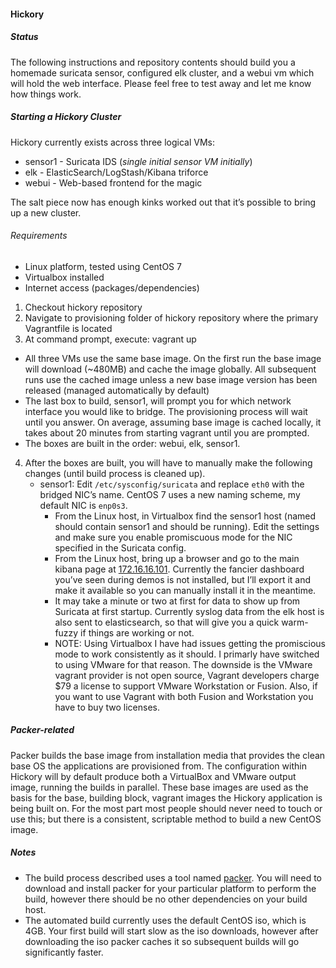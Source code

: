 #### Hickory

##### Status
The following instructions and repository contents should build you a homemade suricata sensor, configured elk cluster, and a webui vm which will hold the web interface.  Please feel free to test away and let me know how things work.

##### Starting a Hickory Cluster
Hickory currently exists across three logical VMs:
* sensor1 - Suricata IDS (_single initial sensor VM initially_)
* elk     - ElasticSearch/LogStash/Kibana triforce
* webui   - Web-based frontend for the magic

The salt piece now has enough kinks worked out that it’s possible to bring up a new cluster.
###### Requirements
* Linux platform, tested using CentOS 7
* Virtualbox installed
* Internet access (packages/dependencies)

1. Checkout hickory repository
2. Navigate to provisioning folder of hickory repository where the primary Vagrantfile is located
3. At command prompt, execute:
		vagrant up
*   All three VMs use the same base image.  On the first run the base image will download (\~480MB) and cache the image globally.  All subsequent runs use the cached image unless a new base image version has been released (managed automatically by default)
* The last box to build, sensor1, will prompt you for which network interface you would like to bridge.  The provisioning process will wait until you answer.  On average, assuming base image is cached locally, it takes about 20 minutes from starting vagrant until you are prompted.
* The boxes are built in the order: webui, elk, sensor1.  
4. After the boxes are built, you will have to manually make the following changes (until build process is cleaned up).
	* sensor1: Edit `/etc/sysconfig/suricata` and replace `eth0` with the bridged NIC’s name.  CentOS 7 uses a new naming scheme, my default NIC is `enp0s3`.
		* From the Linux host, in Virtualbox find the sensor1 host (named should contain sensor1 and should be running).  Edit the settings and make sure you enable promiscuous mode for the NIC specified in the Suricata config.
		* From the Linux host, bring up a browser and go to the main kibana page at [172.16.16.101][1].  Currently the fancier dashboard you’ve seen during demos is not installed, but I’ll export it and make it available so you can manually install it in the meantime.
		* It may take a minute or two at first for data to show up from Suricata at first startup.  Currently syslog data from the elk host is also sent to elasticsearch, so that will give you a quick warm-fuzzy if things are working or not.  
		* NOTE: Using Virtualbox I have had issues getting the promiscious mode to work consistently as it should.  I primarly have switched to using VMware for that reason.  The downside is the VMware vagrant provider is not open source, Vagrant developers charge $79 a license to support VMware Workstation or Fusion.  Also, if you want to use Vagrant with both Fusion and Workstation you have to buy two licenses.


##### Packer-related
Packer builds the base image from installation media that provides the clean base OS the applications are provisioned from.
The configuration within Hickory will by default produce both a VirtualBox and VMware output image, running the builds in parallel.  These base images are used as the basis for the base, building block, vagrant images the Hickory application is being built on.  For the most part most people should never need to touch or use this; but there is a consistent, scriptable method to build a new CentOS image.

##### Notes
* The build process described uses a tool named [packer][2].  You will need to download and install packer for your particular platform to perform the build, however there should be no other dependencies on your build host.
* The automated build currently uses the default CentOS iso, which is 4GB.  Your first build will start slow as the iso downloads, however after downloading the iso packer caches it so subsequent builds will go significantly faster.

[1]:	http://172.16.16.101
[2]:	http://www.packer.io
